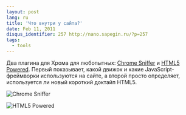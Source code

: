 ```yaml
---
layout: post
lang: ru
title: 'Что внутри у сайта?'
date: Feb 11, 2011
disqus_identifier: 257 http://nano.sapegin.ru/?p=257
tags:
  - tools
---
```


Два плагина для Хрома для любопытных: [Chrome Sniffer](https://chrome.google.com/webstore/detail/homgcnaoacgigpkkljjjekpignblkeae) и [HTML5 Powered](https://chrome.google.com/webstore/detail/klleofbhhghgacodijohlacbfhfcefom). Первый показывает, какой движок и какие JavaScript-фреймворки используются на сайте, а второй просто определяет, используется ли новый короткий доктайп HTML5.

![Chrome Sniffer](/images/crome-sniffer.png)

![HTML5 Powered](/images/html5-powered.png)
